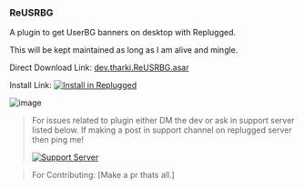 ### ReUSRBG

A plugin to get UserBG banners on desktop with Replugged.

This will be kept maintained as long as I am alive and mingle.

Direct Download Link:
[dev.tharki.ReUSRBG.asar](https://github.com/Tharki-God/ReUSRBG/releases/latest/download/dev.tharki.ReUSRBG.asar)

Install Link:
[![Install in Replugged](https://img.shields.io/badge/-Install%20in%20Replugged-blue?style=for-the-badge&logo=none)](https://replugged.dev/install?identifier=Tharki-God/ReUSRBG&source=github)

![image](https://tharki-god.github.io/files-random-host/bdpluginsassets/usrbg.png)

> For issues related to plugin either DM the dev or ask in support server listed below.
>If making a post in support channel on replugged server then ping me!
>
> [![Support Server](https://discordapp.com/api/guilds/919649417005506600/widget.png?style=banner3)](https://discord.gg/SgKSKyh9gY)

> For Contributing: [Make a pr thats all.]
